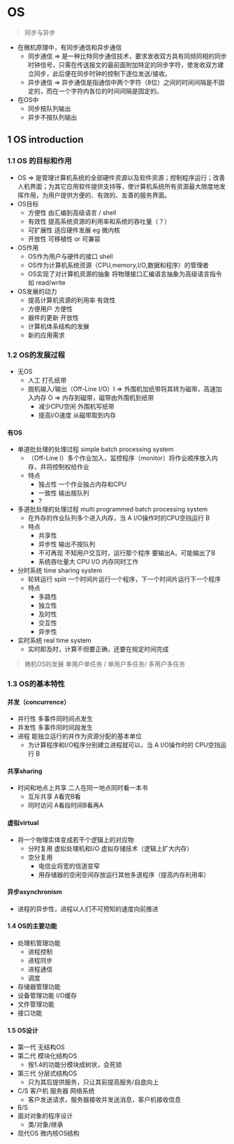 # OS
> 同步与异步
- 在微机原理中，有同步通信和异步通信
    - 同步通信 => 是一种比特同步通信技术，要求发收双方具有同频同相的同步时钟信号，只需在传送报文的最前面附加特定的同步字符，使发收双方建立同步，此后便在同步时钟的控制下逐位发送/接收。
    - 异步通信 => 异步通信是指通信中两个字符（8位）之间的时间间隔是不固定的，而在一个字符内各位的时间间隔是固定的。
- 在OS中
    - 同步按队列输出
    - 异步不按队列输出
## 1 OS introduction
### 1.1 OS 的目标和作用
- OS => 是管理计算机系统的全部硬件资源以及软件资源；控制程序运行；改善人机界面；为其它应用软件提供支持等，使计算机系统所有资源最大限度地发挥作用，为用户提供方便的、有效的、友善的服务界面。
- OS目标
    - 方便性 由汇编到高级语言 / shell
    - 有效性 提高系统资源的利用率和系统的吞吐量（？）
    - 可扩展性 适应硬件发展 eg 微内核
    - 开放性 可移植性  or 可兼容
- OS作用
    - OS作为用户与硬件的接口 shell
    - OS作为计算机系统资源（CPU,memory,I/O,数据和程序）的管理者 
    - OS实现了对计算机资源的抽象 将物理接口汇编语言抽象为高级语言指令 如 read/write
- OS发展的动力
    - 提高计算机资源的利用率 有效性
    - 方便用户 方便性
    - 器件的更新 开放性
    - 计算机体系结构的发展
    - 新的应用需求
### 1.2 OS的发展过程
- 无OS 
    - 人工 打孔纸带
    - 脱机输入/输出（Off-Line I/O）I => 外围机加纸带将其转为磁带，高速加入内存 O => 内存到磁带，磁带由外围机到纸带
        - 减少CPU空闲 外围机写纸带
        - 提高I/O速度 从磁带取到内存
#### 有OS 
- 单道批处理的处理过程 simple batch processing system
    - （Off-Line I）多个作业加入，监控程序（monitor）将作业顺序放入内存，并将控制权给作业
    - 特点 
        - 独占性 一个作业独占内存和CPU
        - 一致性 输出按队列
        - ?
- 多道批处理的处理过程 multi programmed batch processing system
    - 在外存的作业队列多个进入内存，当 A I/O操作时的CPU空挡运行 B
    - 特点 
        - 共享性
        - 异步性 输出不按队列
        - 不可再现 不知用户交互时，运行那个程序 要输出A，可能输出了B
        - 系统吞吐量大 CPU I/O 内存同时工作 
- 分时系统 time sharing system
    - 轮转运行 split 一个时间片运行一个程序，下一个时间片运行下一个程序
    - 特点
        - 多路性
        - 独立性
        - 及时性
        - 交互性
        - 异步性
- 实时系统 real time system
    - 实时即及时，计算不但要正确，还要在规定时间完成
> 微机OS的发展 单用户单任务 / 单用户多任务/ 多用户多任务
### 1.3 OS的基本特性
#### 并发（concurrence）
- 并行性 多事件同时间点发生
- 并发性 多事件同时间段发生
- 进程 能独立运行的并作为资源分配的基本单位
    - 为计算程序和I/O程序分别建立进程就可以，当 A I/O操作时的 CPU空挡运行 B
#### 共享sharing
- 时间和地点上共享 二人在同一地点同时看一本书
    - 互斥共享 A看完B看
    - 同时访问 A看段时间B看再A
#### 虚拟virtual
- 将一个物理实体变成若干个逻辑上的对应物
    - 分时复用 虚拟处理机和I/O 虚拟存储技术（逻辑上扩大内存）
    - 空分复用 
        - 电信业将宽的信道变窄
        - 用存储器的空闲空间存放运行其他多道程序（提高内存利用率）
#### 异步asynchronism 
- 进程的异步性，进程以人们不可预知的速度向前推进
#### 1.4 OS的主要功能
- 处理机管理功能
    - 进程控制
    - 进程同步
    - 进程通信
    - 调度
- 存储器管理功能
- 设备管理功能 I/O缓存
- 文件管理功能
- 接口功能
#### 1.5 OS设计
- 第一代 无结构OS
- 第二代 模块化结构OS 
    - 按1.4的功能分模块成树状，会死锁
- 第三代 分层式结构OS 
    - 只为其后提供服务，只让其前提高服务/自底向上
- C/S 客户机 服务器 网络系统 
    - 客户发送请求，服务器接收并发送消息，客户机接收信息
- B/S 
- 面对对象的程序设计
    - 类/对象/继承
- 现代OS 微内核OS结构    
